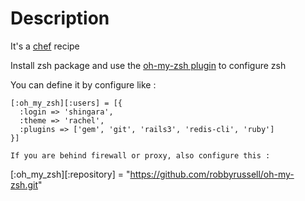 # Description

It's a [chef](http://wiki.opscode.com/display/chef/Home) recipe

Install zsh package and use the [oh-my-zsh
plugin](https://github.com/robbyrussell/oh-my-zsh) to configure zsh

You can define it by configure like :

```
[:oh_my_zsh][:users] = [{
  :login => 'shingara',
  :theme => 'rachel',
  :plugins => ['gem', 'git', 'rails3', 'redis-cli', 'ruby']
}]

If you are behind firewall or proxy, also configure this :

```
[:oh_my_zsh][:repository] = "https://github.com/robbyrussell/oh-my-zsh.git"
```

